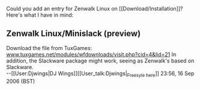 Could you add an entry for Zenwalk Linux on [[Download/Installation]]? Here's what I have in mind:

## Zenwalk Linux/Minislack (preview)
Download the file from TuxGames:
   www.tuxgames.net/modules/wfdownloads/visit.php?cid=4&lid=21
In addition, the Slackware package might work, seeing as Zenwalk's based on Slackware.
<br>--[[User:Djwings|DJ Wings]][[User_talk:Djwings|<sub>Freesyle here</sub>]] 23:56, 16 Sep 2006 (BST)
